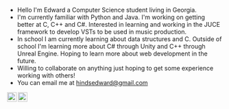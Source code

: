 - Hello I'm Edward a Computer Science student living in Georgia.
- I'm currently familiar with Python and Java. I'm working on getting better at C, C++ and C#. Interested in learning and working in the JUCE framework to develop VSTs to be used in music production. 
- In school I am currently learning about data structures and C. Outside of school I'm learning more about C# through Unity and C++ through Unreal Engine.
  Hoping to learn more about web development in the future.
- Willing to collaborate on anything just hoping to get some experience working with others!
- You can email me at hindsedward@gmail.com

[<img align="left" alt="Edward | LinkedIn" width="22px" src="https://cdn.jsdelivr.net/npm/simple-icons@v3/icons/linkedin.svg" />][linkedin]
[<img align="left" alt="Edward | Gmail" width="22px" src="https://upload.wikimedia.org/wikipedia/commons/7/7e/Gmail_icon_%282020%29.svg" />][gmail]
<!---
hauntedw/hauntedw is a ✨ special ✨ repository because its `README.md` (this file) appears on your GitHub profile.
You can click the Preview link to take a look at your changes.
--->

[linkedin]: https://www.linkedin.com/in/edward-hinds/
[gmail]: hindsedward@gmail.com
